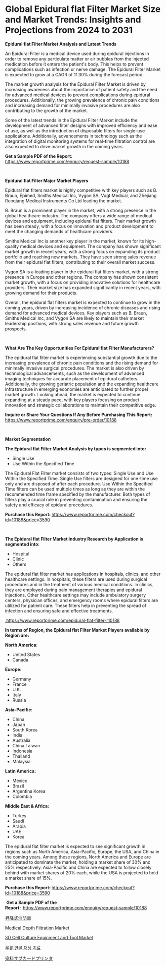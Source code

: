 <p><h1>Global Epidural flat Filter Market Size and Market Trends: Insights and Projections from 2024 to 2031</h1></p><p><strong>Epidural flat Filter Market Analysis and Latest Trends</strong></p>
<p><p>An Epidural Filter is a medical device used during epidural injections in order to remove any particulate matter or air bubbles from the injected medication before it enters the patient's body. This helps to prevent complications such as infection or nerve damage. The Epidural Filter Market is expected to grow at a CAGR of 11.30% during the forecast period. </p><p>The market growth analysis for the Epidural Filter Market is driven by increasing awareness about the importance of patient safety and the need for advanced medical devices to prevent complications during epidural procedures. Additionally, the growing prevalence of chronic pain conditions and increasing demand for minimally invasive procedures are also contributing to the growth of the market.</p><p>Some of the latest trends in the Epidural Filter Market include the development of advanced filter designs with improved efficiency and ease of use, as well as the introduction of disposable filters for single-use applications. Additionally, advancements in technology such as the integration of digital monitoring systems for real-time filtration control are also expected to drive market growth in the coming years.</p></p>
<p><strong>Get a Sample PDF of the Report:&nbsp;</strong> <a href="https://www.reportprime.com/enquiry/request-sample/10188">https://www.reportprime.com/enquiry/request-sample/10188</a></p>
<p>&nbsp;</p>
<p><strong>Epidural flat Filter Major Market Players</strong></p>
<p><p>Epidural flat filters market is highly competitive with key players such as B. Braun, Epimed, Smiths Medical Inc, Vygon SA, Vogt Medical, and Zhejiang Runqiang Medical Instruments Co Ltd leading the market. </p><p>B. Braun is a prominent player in the market, with a strong presence in the global healthcare industry. The company offers a wide range of medical devices and equipment, including epidural flat filters. Their market growth has been steady, with a focus on innovation and product development to meet the changing demands of healthcare providers.</p><p>Smiths Medical Inc is another key player in the market, known for its high-quality medical devices and equipment. The company has shown significant market growth in recent years, with a strong focus on expanding its product portfolio and reaching new markets. They have seen strong sales revenue from their epidural flat filters, contributing to their overall market success.</p><p>Vygon SA is a leading player in the epidural flat filters market, with a strong presence in Europe and other regions. The company has shown consistent market growth, with a focus on providing innovative solutions for healthcare providers. Their market size has expanded significantly in recent years, with growing demand for their products.</p><p>Overall, the epidural flat filters market is expected to continue to grow in the coming years, driven by increasing incidence of chronic diseases and rising demand for advanced medical devices. Key players such as B. Braun, Smiths Medical Inc, and Vygon SA are likely to maintain their market leadership positions, with strong sales revenue and future growth prospects.</p></p>
<p>&nbsp;</p>
<p><strong>What Are The Key Opportunities For Epidural flat Filter Manufacturers?</strong></p>
<p><p>The epidural flat filter market is experiencing substantial growth due to the increasing prevalence of chronic pain conditions and the rising demand for minimally invasive surgical procedures. The market is also driven by technological advancements, such as the development of advanced imaging techniques for accurate placement of epidural catheters. Additionally, the growing geriatric population and the expanding healthcare infrastructure in emerging economies are anticipated to further propel market growth. Looking ahead, the market is expected to continue expanding at a steady pace, with key players focusing on product innovation and strategic collaborations to maintain their competitive edge.</p></p>
<p><strong>Inquire or Share Your Questions If Any Before Purchasing This Report:</strong> <a href="https://www.reportprime.com/enquiry/pre-order/10188">https://www.reportprime.com/enquiry/pre-order/10188</a></p>
<p>&nbsp;</p>
<p><strong>Market Segmentation</strong></p>
<p><strong>The Epidural flat Filter Market Analysis by types is segmented into:</strong></p>
<p><ul><li>Single Use</li><li>Use Within the Specified Time</li></ul></p>
<p><p>The Epidural Flat Filter market consists of two types: Single Use and Use Within the Specified Time. Single Use filters are designed for one-time use only and are disposed of after each procedure. Use Within the Specified Time filters can be used multiple times as long as they are within the recommended time frame specified by the manufacturer. Both types of filters play a crucial role in preventing contamination and ensuring the safety and efficacy of epidural procedures.</p></p>
<p><strong>Purchase this Report:&nbsp;</strong><a href="https://www.reportprime.com/checkout?id=10188&price=3590">https://www.reportprime.com/checkout?id=10188&price=3590</a></p>
<p>&nbsp;</p>
<p><strong>The Epidural flat Filter Market Industry Research by Application is segmented into:</strong></p>
<p><ul><li>Hospital</li><li>Clinic</li><li>Others</li></ul></p>
<p><p>The epidural flat filter market has applications in hospitals, clinics, and other healthcare settings. In hospitals, these filters are used during surgical procedures and in the treatment of various medical conditions. In clinics, they are employed during pain management therapies and epidural injections. Other healthcare settings may include ambulatory surgery centers, physician offices, and emergency rooms where epidural filters are utilized for patient care. These filters help in preventing the spread of infection and ensuring safe and effective treatments.</p></p>
<p><a href="https://www.reportprime.com/epidural-flat-filter-r10188">&nbsp;https://www.reportprime.com/epidural-flat-filter-r10188</a></p>
<p><strong>In terms of Region, the Epidural flat Filter Market Players available by Region are:</strong></p>
<p>
    <p> <strong> North America: </strong>
        <ul>
            <li>United States</li>
            <li>Canada</li>
        </ul>
        </p> 
    <p> <strong> Europe: </strong>
        <ul>
            <li>Germany</li>
            <li>France</li>
            <li>U.K.</li>
            <li>Italy</li>
            <li>Russia</li>
        </ul>
        </p> 
    <p> <strong> Asia-Pacific: </strong>
        <ul>
            <li>China</li>
            <li>Japan</li>
            <li>South Korea</li>
            <li>India</li>
            <li>Australia</li>
            <li>China Taiwan</li>
            <li>Indonesia</li>
            <li>Thailand</li>
            <li>Malaysia</li>
        </ul>
        </p> 
    <p> <strong> Latin America: </strong>
        <ul>
            <li>Mexico</li>
            <li>Brazil</li>
            <li>Argentina Korea</li>
            <li>Colombia</li>
        </ul>
        </p> 
    <p> <strong> Middle East & Africa: </strong>
        <ul>
            <li>Turkey</li>
            <li>Saudi</li>
            <li>Arabia</li>
            <li>UAE</li>
            <li>Korea</li>
        </ul>
    </p>
    </p>
<p><p>The epidural flat filter market is expected to see significant growth in regions such as North America, Asia-Pacific, Europe, the USA, and China in the coming years. Among these regions, North America and Europe are anticipated to dominate the market, holding a market share of 30% and 25% respectively. Asia-Pacific and China are expected to follow closely behind with market shares of 20% each, while the USA is projected to hold a market share of 15%.</p></p>
<p><strong>Purchase this Report: </strong><a href="https://www.reportprime.com/checkout?id=10188&price=3590">https://www.reportprime.com/checkout?id=10188&price=3590</a></p>
<p>&nbsp;<strong>Get a Sample PDF of the Report:&nbsp;&nbsp;</strong><a href="https://www.reportprime.com/enquiry/request-sample/10188">https://www.reportprime.com/enquiry/request-sample/10188</a></p>
<p><strong></strong></p>
<p><p><a href="https://github.com/tubbs463/Market-Research-Report-List-3/blob/main/611061685972.md">昇降式消防車</a></p><p><a href="https://github.com/kulaberyasin52/Market-Research-Report-List-2/blob/main/medical-depth-filtration-market.md">Medical Depth Filtration Market</a></p><p><a href="https://github.com/cameroneffertz/Market-Research-Report-List-2/blob/main/3d-cell-culture-equipment-and-tool-market.md">3D Cell Culture Equipment and Tool Market</a></p><p><a href="https://github.com/muchswr/Market-Research-Report-List-2/blob/main/6531423106607.md">무릎 연골 재생 치료</a></p><p><a href="https://github.com/LeoraEber/Market-Research-Report-List-2/blob/main/233965685973.md">染料サブカードプリンタ</a></p></p>